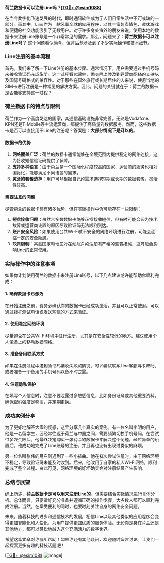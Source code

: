 **荷兰数据卡可以注册Line吗？[[TG💪+ @esim1088](https://t.me/s/esim1088)]**

在当今数字化飞速发展的时代，即时通讯软件成为了人们日常生活中不可或缺的一部分。而其中，Line作为一款风靡全球的应用程序，以其丰富的表情包、趣味游戏和便捷的社交功能吸引了无数用户。对于许多身处海外的朋友来说，使用本地的数据卡来注册Line账号是一个非常常见的需求。那么，问题来了：**荷兰数据卡可以注册Line吗？** 这个问题看似简单，但背后却涉及到了不少实际操作和技术细节。

### Line注册的基本流程

首先，我们来了解一下Line注册的基本步骤。通常情况下，用户需要通过手机号码来接收验证码完成注册。这一过程看似简单，但实际上涉及到运营商网络的支持以及国际号码格式的兼容性。对于那些在国外旅行或长期居住的人来说，使用当地的SIM卡进行注册是一种常见的解决方案。因此，问题的关键就在于：荷兰的数据卡是否能够支持这一过程？

### 荷兰数据卡的特点与限制

荷兰作为一个高度发达的国家，其通信基础设施非常完善。无论是Vodafone、KPN还是T-Mobile等主流运营商，都提供了高质量的数据服务。然而，这些数据卡是否可以直接用于Line的注册呢？答案是：**大部分情况下是可以的**。

#### 数据卡的优势
1. **网络覆盖广泛**：荷兰的数据卡通常能够在全境范围内提供稳定的网络连接，这为接收短信验证码提供了保障。
2. **支持多种语言**：由于荷兰是一个国际化程度较高的国家，运营商的服务也相对国际化，能够满足不同语言的需求。
3. **灵活的套餐选择**：用户可以根据自己的需求选择短期或长期的数据套餐，灵活性较高。

#### 需要注意的问题
尽管荷兰的数据卡具有诸多优势，但在实际操作中仍可能存在一些限制：
1. **短信接收问题**：虽然大多数数据卡能够正常接收短信，但有时可能会因为技术故障或运营商设置的原因导致验证码无法顺利到达。
2. **账户安全风险**：如果使用公共Wi-Fi或不安全的网络环境进行注册，可能会面临一定的安全隐患。
3. **政策限制**：某些国家和地区对在线账户的注册有严格的监管措施，这可能会影响Line的正常使用。

### 实际操作中的注意事项

如果你计划使用荷兰的数据卡来注册Line账号，以下几点建议或许能帮助你顺利完成：

#### 1. 确保数据卡已激活
在开始注册之前，请务必确认你的数据卡已经成功激活，并且可以正常使用。可以通过拨打测试电话或发送短信的方式来验证。

#### 2. 使用稳定网络环境
尽量避免在公共Wi-Fi环境中进行注册，尤其是在安全性较低的地方。建议使用个人设备上的移动数据网络。

#### 3. 准备备用联系方式
如果在注册过程中遇到验证码接收失败的情况，可以尝试联系Line客服寻求帮助，或者准备一个备用的手机号码以备不时之需。

#### 4. 注意隐私保护
在填写个人信息时，注意不要泄露过多敏感信息，比如身份证号或其他重要资料。确保密码强度足够高，并定期更换。

### 成功案例分享

为了更好地解答大家的疑惑，这里分享几个真实的案例。有一位名叫李明的用户，他是一名留学生，因经常往返于荷兰与中国之间，需要频繁切换手机号码。在尝试过多次失败后，他最终决定购买一张荷兰的数据卡来解决这个问题。经过简单的设置后，他成功地完成了Line账号的注册，并且再也没有出现过类似的麻烦。

另一位名叫张伟的用户则遇到了一些小插曲。他在初次尝试注册时，由于网络环境不稳定，导致验证码未能及时收到。后来，他改用了自家的私人Wi-Fi网络，顺利完成了整个过程。由此可见，网络环境的好坏确实会对注册结果产生影响。

### 总结与展望

综上所述，**荷兰数据卡是可以用来注册Line的**，但需要结合实际情况进行具体分析。总体而言，只要做好充分准备并遵循正确的操作步骤，大多数人都可以顺利完成注册。当然，在享受便利的同时，也要时刻关注自身的网络安全问题。

未来，随着科技的进步和通信技术的发展，相信Line以及其他类似的应用程序会变得更加智能化和人性化，为用户提供更加优质的服务体验。无论你是身在荷兰还是其他地方，都可以轻松地融入这个充满活力的数字世界。

希望这篇文章对你有所帮助！如果你还有其他疑问，欢迎随时留言讨论。让我们一起探索更多有趣的科技话题吧！

[[TG💪+ @esim1088](https://t.me/s/esim1088) ![Image](https://i.postimg.cc/4NQfJmqS/Snipaste-2025-05-13-00-14-12.png)]